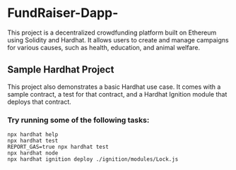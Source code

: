 # FundRaiser-Dapp-

This project is a decentralized crowdfunding platform built on Ethereum using Solidity and Hardhat. It allows users to create and manage campaigns for various causes, such as health, education, and animal welfare.

## Sample Hardhat Project

This project also demonstrates a basic Hardhat use case. It comes with a sample contract, a test for that contract, and a Hardhat Ignition module that deploys that contract.

### Try running some of the following tasks:

```shell
npx hardhat help
npx hardhat test
REPORT_GAS=true npx hardhat test
npx hardhat node
npx hardhat ignition deploy ./ignition/modules/Lock.js
